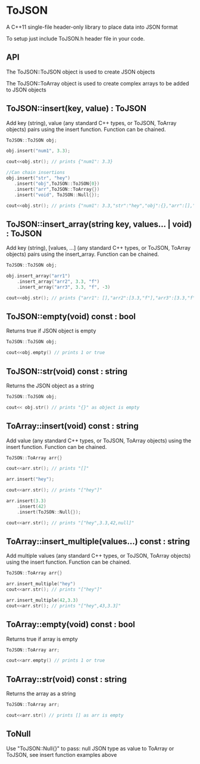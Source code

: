 ToJSON
======
A C++11 single-file header-only library to place data into JSON format

To setup just include ToJSON.h header file in your code.

API
---

The ToJSON::ToJSON object is used to create JSON objects

The ToJSON::ToArray object is used to create complex arrays to be added to JSON objects

## ToJSON::insert(key, value) : ToJSON

Add key (string), value (any standard C++ types, or ToJSON, ToArray objects) pairs using the insert function. Function can be chained.

```c++
ToJSON::ToJSON obj;

obj.insert("num1", 3.3);

cout<<obj.str(); // prints {"num1": 3.3}

//Can chain insertions
obj.insert("str", "hey")
   .insert("obj",ToJSON::ToJSON{0})
   .insert("arr",ToJSON::ToArray{})
   .insert("void", ToJSON::Null{});

cout<<obj.str(); // prints {"num1": 3.3,"str":"hey","obj":{},"arr":[],"void":null}
```

## ToJSON::insert_array(string key, values... | void) : ToJSON

Add key (string), [values, ...] (any standard C++ types, or ToJSON, ToArray objects) pairs using the insert_array. Function can be chained.

```c++
ToJSON::ToJSON obj;

obj.insert_array("arr1")
    .insert_array("arr2", 3.3, "f")
    .insert_array("arr3", 3.3, "f", -3)

cout<<obj.str(); // prints {"arr1": [],"arr2":[3.3,"f"],"arr3":[3.3,"f",-3]}
```

## ToJSON::empty(void) const : bool
Returns true if JSON object is empty

```c++
ToJSON::ToJSON obj;

cout<<obj.empty() // prints 1 or true
```

## ToJSON::str(void) const : string
Returns the JSON object as a string

```c++
ToJSON::ToJSON obj;

cout<< obj.str() // prints "{}" as object is empty
```

## ToArray::insert(void) const : string
Add value (any standard C++ types, or ToJSON, ToArray objects) using the insert function. Function can be chained.

```c++
ToJSON::ToArray arr{} 

cout<<arr.str(); // prints "[]"

arr.insert("hey");

cout<<arr.str(); // prints "["hey"]"

arr.insert(3.3)
    .insert(42)
    .insert(ToJSON::Null{});

cout<<arr.str(); // prints "["hey",3.3,42,null]"
```

## ToArray::insert_multiple(values...) const : string
Add multiple values (any standard C++ types, or ToJSON, ToArray objects) using the insert function. Function can be chained.

```c++
ToJSON::ToArray arr{} 

arr.insert_multiple("hey")
cout<<arr.str(); // prints "["hey"]"

arr.insert_multiple(42,3.3)
cout<<arr.str(); // prints "["hey",43,3.3]"
```

## ToArray::empty(void) const : bool
Returns true if array is empty

```c++
ToJSON::ToArray arr;

cout<<arr.empty() // prints 1 or true
```

## ToArray::str(void) const : string
Returns the array  as a string

```c++
ToJSON::ToArray arr;

cout<<arr.str() // prints [] as arr is empty
```

## ToNull

Use "ToJSON::Null{}" to pass: null JSON type as value to ToArray or ToJSON, see insert function examples above

